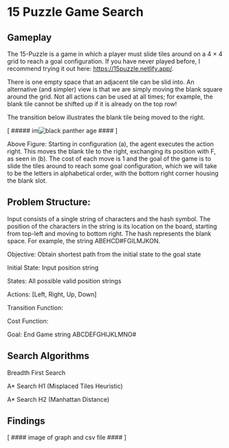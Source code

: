 # 15 Puzzle Game Search

## Gameplay
The 15-Puzzle is a game in which a player must slide tiles around on a 4 × 4 grid to reach a goal configuration. If you have never played before, I recommend trying it out here: https://15puzzle.netlify.app/.

There is one empty space that an adjacent tile can be slid into. An alternative (and simpler) view is that we are simply moving the blank square around the grid. Not all actions can be used at all times; for example, the blank tile cannot be shifted up if it is already on the top row!

The transition below illustrates the blank tile being moved to the right.

[ ##### im![black panther](https://github.com/Lindelani-3/15puzzleSearch/assets/99859713/047f9800-319e-411c-8738-7dc035175ad8)
age #### ]

Above Figure: Starting in configuration (a), the agent executes the action right. This moves the blank tile to the right, exchanging its position with F, as seen in (b).
The cost of each move is 1 and the goal of the game is to slide the tiles around to reach some goal configuration, which we will take to be the letters in alphabetical order, with the bottom right corner housing the blank slot.


## Problem Structure:
Input consists of a single string of characters and the hash symbol. The position of the characters in the string is its location on the board, starting from top-left and moving to bottom right. The hash represents the blank space. For example, the string ABEHCD#FGILMJKON.

  Objective: Obtain shortest path from the initial state to the goal state
  
  Initial State: Input position string
  
  States: All possible valid position strings
  
  Actions: [Left, Right, Up, Down]
  
  Transition Function:
  
  Cost Function:
  
  Goal: End Game string ABCDEFGHIJKLMNO#


## Search Algorithms
  
  Breadth First Search
  
  A* Search H1 (Misplaced Tiles Heuristic)
  
  A* Search H2 (Manhattan Distance)

## Findings

[ #### image of graph and csv file #### ]
